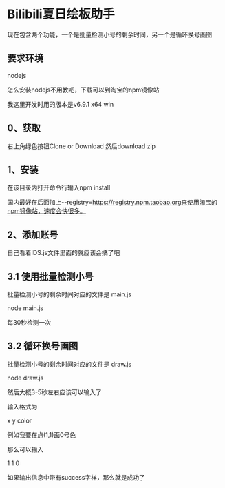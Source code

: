 # Bilibili夏日绘板助手
现在包含两个功能，一个是批量检测小号的剩余时间，另一个是循环换号画图

## 要求环境
nodejs

怎么安装nodejs不用教吧，下载可以到淘宝的npm镜像站

我这里开发时用的版本是v6.9.1 x64 win

## 0、获取
右上角绿色按钮Clone or Download 然后download zip

## 1、安装
在该目录内打开命令行输入npm install

国内最好在后面加上--registry=https://registry.npm.taobao.org来使用淘宝的npm镜像站，速度会快很多。

## 2、添加账号
自己看着IDS.js文件里面的就应该会搞了吧

## 3.1 使用批量检测小号

批量检测小号的剩余时间对应的文件是 main.js

node main.js

每30秒检测一次

## 3.2 循环换号画图

批量检测小号的剩余时间对应的文件是 draw.js

node draw.js

然后大概3-5秒左右应该可以输入了

输入格式为

x y color

例如我要在点(1,1)画0号色

那么可以输入

1 1 0

如果输出信息中带有success字样，那么就是成功了
